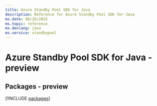 ```yaml
---
title: Azure Standby Pool SDK for Java
description: Reference for Azure Standby Pool SDK for Java
ms.date: 08/26/2025
ms.topic: reference
ms.devlang: java
ms.service: standbypool
---
```

# Azure Standby Pool SDK for Java - preview
## Packages - preview
[!INCLUDE [packages](standby-pool-index.md)]